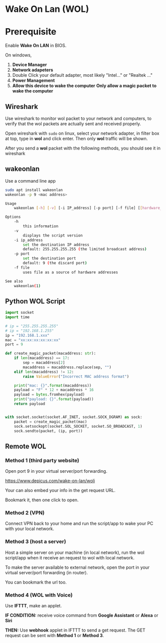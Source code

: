 # Wake On Lan (WOL)

# Prerequisite

Enable **Wake On LAN** in BIOS.

On windows,

1. **Device Manager**
2. **Network adapeters**
3. Double Click your default adapter, most likely "Intel..." or "Realtek ..."
4. **Power Management**
5. **Allow this device to wake the computer**
   **Only allow a magic packet to wake the computer**

## Wireshark

Use wireshark to monitor wol packet to your network and computers, to verify that the wol packets are actually sent and received properly.

Open wireshark with `sudo` on linux, select your network adapter, in filter box at top, type in **wol** and click enter. Then only **wol** traffic will be shown.

After you send a **wol** packet with the following methods, you should see it in wireshark

## wakeonlan

Use a command line app

```bash
sudo apt install wakeonlan
wakeonlan -p 9 <mac address>
```

```bash
Usage
    wakeonlan [-h] [-v] [-i IP_address] [-p port] [-f file] [[hardware_address] ...]

Options
    -h
        this information
    -v
        displays the script version
    -i ip_address
        set the destination IP address
        default: 255.255.255.255 (the limited broadcast address)
    -p port
        set the destination port
        default: 9 (the discard port)
    -f file
        uses file as a source of hardware addresses

See also
    wakeonlan(1)
```

## Python WOL Script

```python
import socket
import time

# ip = "255.255.255.255"
# ip = "192.168.1.255"
ip = "192.168.1.xxx"
mac = "xx:xx:xx:xx:xx:xx"
port = 9

def create_magic_packet(macaddress: str):
    if len(macaddress) == 17:
        sep = macaddress[2]
        macaddress = macaddress.replace(sep, "")
    elif len(macaddress) != 12:
        raise ValueError("Incorrect MAC address format")

    print("mac: {}".format(macaddress))
    payload = "F" * 12 + macaddress * 16
    payload = bytes.fromhex(payload)
    print("payload: {}".format(payload))
    return payload


with socket.socket(socket.AF_INET, socket.SOCK_DGRAM) as sock:
    packet = create_magic_packet(mac)
    sock.setsockopt(socket.SOL_SOCKET, socket.SO_BROADCAST, 1)
    sock.sendto(packet, (ip, port))

```

## Remote WOL

### Method 1 (third party website)

Open port 9 in your virtual server/port forwarding.

https://www.depicus.com/wake-on-lan/woli

Your can also embed your info in the get request URL.

Bookmark it, then one click to open.

### Method 2 (VPN)

Connect VPN back to your home and run the script/app to wake your PC with your local network.

### Method 3 (host a server)

Host a simple server on your machine (in local network), run the wol script/app when it receive an request to wol with local network.

To make the server available to external network, open the port in your virtual server/port forwarding (in router).

You can bookmark the url too.

### Method 4 (WOL with Voice)

Use **IFTTT**, make an applet.

**IF CONDITION:** receive voice command from **Google Assistant** or **Alexa** or **Siri**

**THEN:** Use **webhook** applet in IFTTT to send a get request. The GET request can be sent with **Method 1** or **Method 3**.
